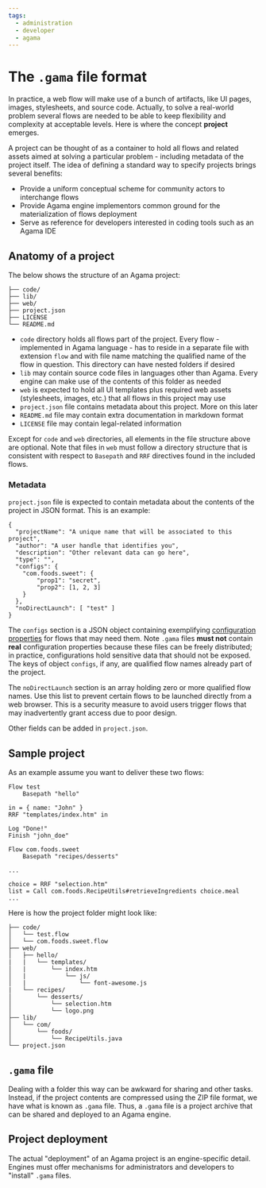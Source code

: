 ```yaml
---
tags:
  - administration
  - developer
  - agama
---
```


# The `.gama` file format

In practice, a web flow will make use of a bunch of artifacts, like UI pages, images, stylesheets, and source code. Actually, to solve a real-world problem several flows are needed to be able to keep flexibility and complexity at acceptable levels. Here is where the concept **project** emerges.

A project can be thought of as a container to hold all flows and related assets aimed at solving a particular problem - including metadata of the project itself. The idea of defining a standard way to specify projects brings several benefits:

- Provide a uniform conceptual scheme for community actors to interchange flows 
- Provide Agama engine implementors common ground for the materialization of flows deployment
- Serve as reference for developers interested in coding tools such as an Agama IDE

## Anatomy of a project

The below shows the structure of an Agama project:

```
├── code/
├── lib/           
├── web/
├── project.json   
├── LICENSE        
└── README.md
```

- `code` directory holds all flows part of the project. Every flow - implemented in Agama language - has to reside in a separate file with extension `flow` and with file name matching the qualified name of the flow in question. This directory can have nested folders if desired  
- `lib` may contain source code files in languages other than Agama. Every engine can make use of the contents of this folder as needed  
- `web` is expected to hold all UI templates plus required web assets (stylesheets, images, etc.) that all flows in this project may use
- `project.json` file contains metadata about this project. More on this later
- `README.md` file may contain extra documentation in markdown format
- `LICENSE` file may contain legal-related information

Except for `code` and `web` directories, all elements in the file structure above are optional. Note that files in `web` must follow a directory structure that is consistent with respect to `Basepath` and `RRF` directives found in the included flows.

### Metadata

`project.json` file is expected to contain metadata about the contents of the project in JSON format. This is an example:

```
{
  "projectName": "A unique name that will be associated to this project",
  "author": "A user handle that identifies you",
  "description": "Other relevant data can go here",
  "type": "",
  "configs": {
    "com.foods.sweet": {
        "prop1": "secret",
        "prop2": [1, 2, 3]
    }
  },
  "noDirectLaunch": [ "test" ]
}
```

The `configs` section is a JSON object containing exemplifying [configuration properties](./language-reference.md#header-basics) for flows that may need them. Note `.gama` files **must not** contain **real** configuration properties because these files can be freely distributed; in practice, configurations hold sensitive data that should not be exposed. The keys of object `configs`, if any, are qualified flow names already part of the project.  

The `noDirectLaunch` section is an array holding zero or more qualified flow names. Use this list to prevent certain flows to be launched directly from a web browser. This is a security measure to avoid users trigger flows that may inadvertently grant access due to poor design.

Other fields can be added in `project.json`.

## Sample project

As an example assume you want to deliver these two flows:

```
Flow test
    Basepath "hello"

in = { name: "John" }
RRF "templates/index.htm" in

Log "Done!"
Finish "john_doe"
```

```
Flow com.foods.sweet
    Basepath "recipes/desserts"

...

choice = RRF "selection.htm"
list = Call com.foods.RecipeUtils#retrieveIngredients choice.meal
...
```

Here is how the project folder might look like:

```
├── code/
│   └── test.flow
│   └── com.foods.sweet.flow
├── web/
│   ├── hello/
|   |   └── templates/
│   |       └── index.htm
│   |           └── js/
│   |               └── font-awesome.js
|   └── recipes/
│       └── desserts/
│           └── selection.htm
│           └── logo.png
├── lib/
│   └── com/
│       └── foods/
│           └── RecipeUtils.java
└── project.json
```

## `.gama` file

Dealing with a folder this way can be awkward for sharing and other tasks. Instead, if the project contents are compressed using the ZIP file format, we have what is known as `.gama` file. Thus, a `.gama` file is a project archive that can be shared and deployed to an Agama engine.

## Project deployment

The actual "deployment" of an Agama project is an engine-specific detail. Engines must offer mechanisms for administrators and developers to "install" `.gama` files.
